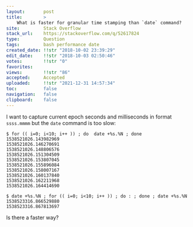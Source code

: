 ```yaml
---
layout:       post
title:        >
    What is faster for granular time stamping than `date` command?
site:         Stack Overflow
stack_url:    https://stackoverflow.com/q/52617824
type:         Question
tags:         bash performance date
created_date: !!str "2018-10-02 23:39:29"
edit_date:    !!str "2018-10-03 02:50:46"
votes:        !!str "0"
favorites:    
views:        !!str "86"
accepted:     Accepted
uploaded:     !!str "2021-12-31 14:57:34"
toc:          false
navigation:   false
clipboard:    false
---
```


I want to capture current epoch seconds and milliseconds in format `ssss.mmmm` but the `date` command is too slow:

``` 
$ for (( i=0; i<10; i++ )) ; do  date +%s.%N ; done
1538521026.143982969
1538521026.146270691
1538521026.148806576
1538521026.151304509
1538521026.153807045
1538521026.155896084
1538521026.158007167
1538521026.160137840
1538521026.162211968
1538521026.164414690

$ date +%s.%N ; for (( i=0; i<10; i++ )) ; do : ; done ; date +%s.%N 
1538523316.866529880
1538523316.867813697

```

Is there a faster way?
